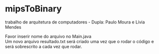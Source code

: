 # mipsToBinary
trabalho de arquitetura de computadores - Dupla: Paulo Moura e Lívia Mendes

Favor inserir nome do arquivo no Main.java </br>
Um novo arquivo resultado.txt será criado uma vez que o rodar o código e será sobrescrito a cada vez que rodar.
